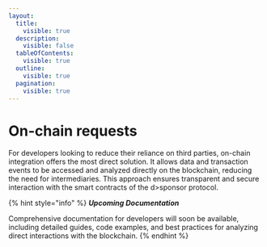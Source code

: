 ```yaml
---
layout:
  title:
    visible: true
  description:
    visible: false
  tableOfContents:
    visible: true
  outline:
    visible: true
  pagination:
    visible: true
---
```


# On-chain requests

For developers looking to reduce their reliance on third parties, on-chain integration offers the most direct solution. It allows data and transaction events to be accessed and analyzed directly on the blockchain, reducing the need for intermediaries. This approach ensures transparent and secure interaction with the smart contracts of the d>sponsor protocol.

{% hint style="info" %}
_**Upcoming Documentation**_

Comprehensive documentation for developers will soon be available, including detailed guides, code examples, and best practices for analyzing direct interactions with the blockchain.
{% endhint %}
